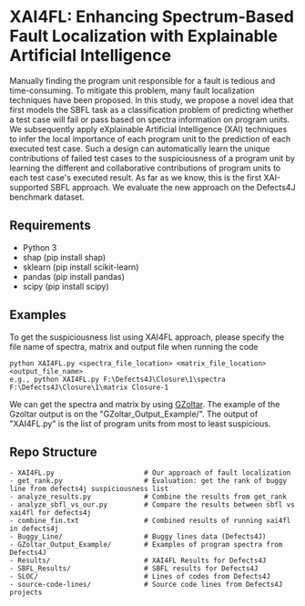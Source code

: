# XAI4FL: Enhancing Spectrum-Based Fault Localization with Explainable Artificial Intelligence
Manually finding the program unit responsible for a fault is tedious and time-consuming. To mitigate this problem, many fault localization techniques have been proposed. In this study, we propose a novel idea that first models the SBFL task as a classification problem of predicting whether a test case will fail or pass based on spectra information on program units. We subsequently apply eXplainable Artificial Intelligence (XAI) techniques to infer the local importance of each program unit to the prediction of each executed test case. Such a design can automatically learn the unique contributions of failed test cases to the suspiciousness of a program unit by learning the different and collaborative contributions of program units to each test case's executed result. As far as we know, this is the first XAI-supported SBFL approach. We evaluate the new approach on the Defects4J benchmark dataset.

## Requirements
- Python 3
- shap (pip install shap)
- sklearn (pip install scikit-learn)
- pandas (pip install pandas)
- scipy (pip install scipy)

## Examples
To get the suspiciousness list using XAI4FL approach, please specify the file name of spectra, matrix and output file when running the code
```
python XAI4FL.py <spectra_file_location> <matrix_file_location> <output_file_name>
e.g., python XAI4FL.py F:\Defects4J\Closure\1\spectra F:\Defects4J\Closure\1\matrix Closure-1 
```
We can get the spectra and matrix by using [GZoltar](https://gzoltar.com/). The example of the Gzoltar output is on the "GZoltar_Output_Example/". The output of "XAI4FL.py" is the list of program units from most to least suspicious.


## Repo Structure
```
- XAI4FL.py                      # Our approach of fault localization
- get_rank.py                    # Evaluation: get the rank of buggy line from defects4j suspiciousness list
- analyze_results.py             # Combine the results from get_rank
- analyze_sbfl_vs_our.py         # Compare the results between sbfl vs xai4fl for defects4j
- combine_fin.txt                # Combined results of running xai4fl in defects4j 
- Buggy_Line/                    # Buggy lines data (Defects4J)
- GZoltar_Output_Example/        # Examples of program spectra from Defects4J
- Results/                       # XAI4FL Results for Defects4J
- SBFL_Results/                  # SBFL results for Defects4J
- SLOC/                          # Lines of codes from Defects4J
- source-code-lines/             # Source code lines from Defects4J projects
```